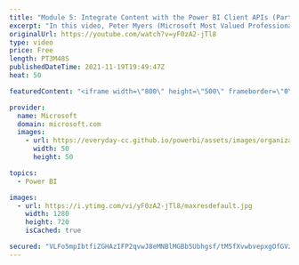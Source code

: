 ```yaml
---
title: "Module 5: Integrate Content with the Power BI Client APIs (Part 2 /2)| Power BI Developer in a Day"
excerpt: "In this video, Peter Myers (Microsoft Most Valued Professional, and course developer) demonstrates how to add client-side filtering and a context menu. It is video 14 of 21.  The Power BI Developer in a Day online course empowers you as an app developer with the technical knowledge required to embed"
originalUrl: https://youtube.com/watch?v=yF0zA2-jTl8
type: video
price: Free
length: PT3M48S
publishedDateTime: 2021-11-19T19:49:47Z
heat: 50

featuredContent: "<iframe width=\"800\" height=\"500\" frameborder=\"0\" src=\"https://www.youtube.com/embed/yF0zA2-jTl8\" allow=\"accelerometer; autoplay; encrypted-media; gyroscope; picture-in-picture\" allowfullscreen></iframe>"

provider:
  name: Microsoft
  domain: microsoft.com
  images:
    - url: https://everyday-cc.github.io/powerbi/assets/images/organizations/microsoft.com-50x50.jpg
      width: 50
      height: 50

topics:
  - Power BI

images:
  - url: https://i.ytimg.com/vi/yF0zA2-jTl8/maxresdefault.jpg
    width: 1280
    height: 720
    isCached: true

secured: "VLFo5mpIbtfiZGHAzIFP2qvwJ8eMNBlMGBb5Ubhgsf/tM5fXvwbvepxgOfGVzHgZ3m66jEQBfl6DbJ906Xo/CDno4/LAxVmxIc9H6hPL7lw5XB/+i4vUI/mEnWMShimZIXmc6pf6/PAvu2blheQbvGvklbP4Z+rEwfdfyBQjDg04DvbVHLEeeA7XuFE9tbH575lX6FSjzDztL14Twskej9nLoFZwqNP9jo4Afee7i/qNEhYWX87IgheoufEYytgwvsbm3TlqvoYZtArE4j6UfvBH8SDxIbdmyFDlswweI6SQkM19F82gJ4/q2fkPVKSpOPV/t7/Hp/vSsNsxXjBRGstwUdGjpgQPubROYxI1PKtCaUFNmVskGZjWH3MDdeFdzyrn/Imee2OgbvLZ66oNkg3Qvef3mo0DXizR1HRDmF8=;AEyOAfjbAo2cavcLkhuBQg=="
---
```


